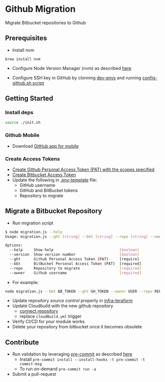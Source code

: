 # Github Migration

Migrate Bitbucket repositories to Github

## Prerequisites

- Install nvm

```shell
brew install nvm
```

- Configure Node Version Manager (nvm) as described [here](https://github.com/AI21Labs/dev-envs/blob/master/docs/nodejs-dev.md#configure-version-manager)

- Configure SSH key in GitHub by clonning [dev-envs](https://github.com/AI21Labs/dev-envs) and running
[config-github.sh script](https://github.com/AI21Labs/dev-envs#github)

## Getting Started

### Install deps

```bash
source ./init.sh
```

### Github Mobile

- Download [GitHub app for mobile](https://github.com/mobile)

### Create Access Tokens

- [Create Github Personal Access Token (PAT) with the scopes specified](https://docs.github.com/en/early-access/enterprise-importer/preparing-to-migrate-with-github-enterprise-importer/managing-access-for-github-enterprise-importer#creating-a-personal-access-token-for-github-enterprise-importer)
- [Create Bitbucket Access Token](https://confluence.atlassian.com/bitbucketserver072/personal-access-tokens-1005335924.html#:~:text=To%20generate%20a%20personal%20access,the%20users%20personal%20tokens%20page.&text=Use%20permissions%20to%20get%20the%20correct%20access%20for%20different%20users.)
- Update the following in [.env-template](./.env-template) file:
  - GitHub username
  - GitHub and BitBucket tokens
  - Repository to migrate

## Migrate a Bitbucket Repository

- Run migration script

```bash
$ node migration.js --help
Usage: migration.js --ght [string] --bbt [string] --repo [string] --owner [string]

Options:
  --help     Show help                              [boolean]
  --version  Show version number                    [boolean]
  --ght      Github Personal Access Token (PAT)     [require]
  --bbt      BitBucket Personal Access Token (PAT)  [required]
  --repo     Repository to migrate                  [required]
  --owner    Github username                        [required]
```
  - For example:

  ```bash
  node migration.js --bbt BB_TOKEN --ght GH_TOKEN --owner USER --repo REPO_NAME
  ```

- Update repository *source control* property in [infra-teraform](https://bitbucket.org/ai21labs/infra-terraform/src/master/)
- Update Cloudbuild with the new github repository
  - [connect repository](https://console.cloud.google.com/cloud-build/triggers;region=global?project=publishing-337912)
  - replace `cloudBuild.yml` trigger
- Verify CI/CD for your module works
- Delete your repository from bitbucket once it becomes obsolete

## Contribute

- Run validation by leveraging [pre-commit](https://pre-commit.com) as described [here](https://github.com/present-simple/template)
  - Install `pre-commit install --install-hooks -t pre-commit -t commit-msg`
  - To run on-demand `pre-commit run -a`
- Submit a pull-request
